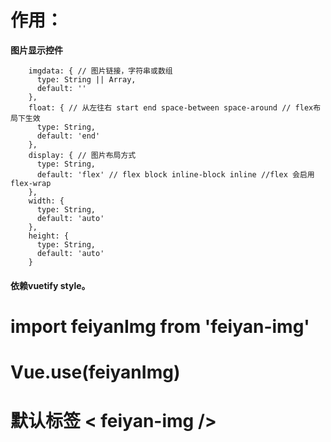 # 作用：
  **图片显示控件**
```
    imgdata: { // 图片链接，字符串或数组
      type: String || Array,
      default: ''
    },
    float: { // 从左往右 start end space-between space-around // flex布局下生效
      type: String,
      default: 'end'
    },
    display: { // 图片布局方式
      type: String,
      default: 'flex' // flex block inline-block inline //flex 会启用flex-wrap
    },
    width: {
      type: String,
      default: 'auto'
    },
    height: {
      type: String,
      default: 'auto'
    }
```

#### 依赖vuetify style。
# import feiyanImg from 'feiyan-img'
# Vue.use(feiyanImg)

# 默认标签 < feiyan-img />
